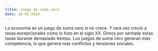 ```yaml
---
title: Juego de suma cero
date: 18-01-2024
---
```


La economía es un juego de suma cero _si_ no crece. Y rara vez creció a tasas excepcionales como lo hizo en el siglo XX. Dimos por sentado estas tasas durante demasiado tiempo. Los juegos de suma cero generan más competencia, lo que genera más conflictos y tensiones sociales.